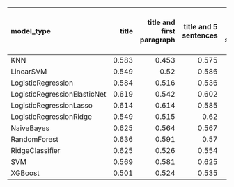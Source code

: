 | model_type                   |   title |   title and first paragraph |   title and 5 sentences |   title and 10 sentences |   title and first sentence each paragraph | raw text   |
|:-----------------------------|--------:|----------------------------:|------------------------:|-------------------------:|------------------------------------------:|:-----------|
| KNN                          |   0.583 |                       0.453 |                   0.575 |                    0.51  |                                     0.05  | 0.577      |
| LinearSVM                    |   0.549 |                       0.52  |                   0.586 |                    0.593 |                                     0.67  | 0.685      |
| LogisticRegression           |   0.584 |                       0.516 |                   0.536 |                    0.571 |                                     0.621 | 0.645      |
| LogisticRegressionElasticNet |   0.619 |                       0.542 |                   0.602 |                    0.586 |                                     0.597 | 0.667      |
| LogisticRegressionLasso      |   0.614 |                       0.614 |                   0.585 |                    0.614 |                                     0.601 | 0.624      |
| LogisticRegressionRidge      |   0.549 |                       0.515 |                   0.62  |                    0.608 |                                     0.61  | 0.669      |
| NaiveBayes                   |   0.625 |                       0.564 |                   0.567 |                    0.584 |                                     0.624 | 0.658      |
| RandomForest                 |   0.636 |                       0.591 |                   0.57  |                    0.54  |                                     0.709 | **0.784**  |
| RidgeClassifier              |   0.625 |                       0.526 |                   0.554 |                    0.657 |                                     0.724 | 0.713      |
| SVM                          |   0.569 |                       0.581 |                   0.625 |                    0.579 |                                     0.733 | 0.737      |
| XGBoost                      |   0.501 |                       0.524 |                   0.535 |                    0.55  |                                     0.601 | 0.640      |